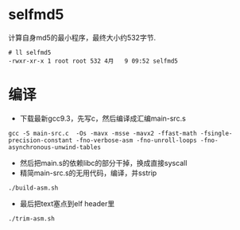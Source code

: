 # selfmd5
计算自身md5的最小程序，最终大小约532字节.
```
# ll selfmd5 
-rwxr-xr-x 1 root root 532 4月   9 09:52 selfmd5
```

# 编译
* 下载最新gcc9.3，先写c，然后编译成汇编main-src.s
```
gcc -S main-src.c  -Os -mavx -msse -mavx2 -ffast-math -fsingle-precision-constant -fno-verbose-asm -fno-unroll-loops -fno-asynchronous-unwind-tables
```
* 然后把main.s的依赖libc的部分干掉，换成直接syscall
* 精简main-src.s的无用代码，编译，并sstrip
```
./build-asm.sh
```
* 最后把text塞点到elf header里
```
./trim-asm.sh
```

